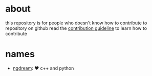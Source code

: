 # about

this repository is for people who doesn't know how to contribute to repository on github
read the [contribution guideline](contributing.md) to learn how to contribute


# names

 - [ngdream](https://github.com/ngdream): :heart: c++ and python
